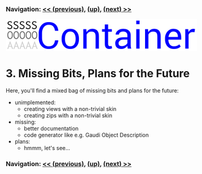 ### Navigation: [<< (previous)](viewzip-2.3.md), [(up)](tutorial.md), [(next) >>](faq-4.md)

![SOA Container logo](../doc/SOAContainer.svg)
# 3. Missing Bits, Plans for the Future

Here, you'll find a mixed bag of missing bits and plans for the future:

- unimplemented:
  - creating views with a non-trivial skin
  - creating zips with a non-trivial skin
- missing:
  - better documentation
  - code generator like e.g. Gaudi Object Description
- plans:
  - hmmm, let's see...

### Navigation: [<< (previous)](viewzip-2.3.md), [(up)](tutorial.md), [(next) >>](faq-4.md)
